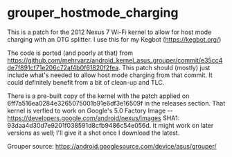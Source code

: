 # grouper_hostmode_charging

This is a patch for the 2012 Nexus 7 Wi-Fi kernel to allow for host mode charging with an OTG splitter. I use this for my Kegbot (https://kegbot.org/)

The code is ported (and poorly at that) from https://github.com/mehrvarz/android_kernel_asus_grouper/commit/e35cc4de7f891cf71e206c72af4b0f61820f2fea. This patch should (mostly) just include what's needed to allow host mode charging from that commit. It could definitely benefit from a bit of clean-up and TLC.

There is a pre-built copy of the kernel with the patch applied on 6ff7a516ea0284e3265075001b91e6df3e16509f in the releases section. That kernel is verfied to work on Google's 5.0 Factory Image -- https://developers.google.com/android/nexus/images SHA1: 93daa4d30d7e9201f038591d8cfb9486c54e056d. It might work on later versions as well; I'll give it a shot once I download the latest.

Grouper source: https://android.googlesource.com/device/asus/grouper/

